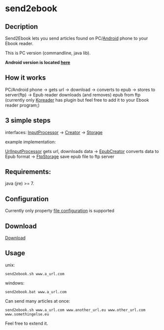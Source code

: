 # send2ebook

## Decription
Send2Ebook lets you send articles found on PC/[Android](https://github.com/koreader/android-send2ebook) phone to your Ebook reader.

This is PC version (commandline, java lib).

**Android version is located [here](https://github.com/koreader/android-send2ebook)**

## How it works
PC/Android phone -> gets url -> download -> converts to epub -> stores to server(ftp) -> Epub reader downloads (and removes) epub from ftp (currently only [Koreader](https://github.com/koreader/koreader) has plugin but feel free to add it to your Ebook reader program;)

## 3 simple steps
interfaces: [InputProcessor](https://github.com/mwoz123/send2ebook/blob/master/src/main/java/com/github/mwoz123/send2ebook/input/InputProcessor.java) -> [Creator](https://github.com/mwoz123/send2ebook/blob/master/src/main/java/com/github/mwoz123/send2ebook/creator/Creator.java) -> [Storage](https://github.com/mwoz123/send2ebook/blob/master/src/main/java/com/github/mwoz123/send2ebook/storage/Storage.java)

example implementation:

[UrlInputProcessor](https://github.com/mwoz123/send2ebook/blob/master/src/main/java/com/github/mwoz123/send2ebook/input/UrlInputProcessor.java) gets url, downloads data -> [EpubCreator](https://github.com/mwoz123/send2ebook/blob/master/src/main/java/com/github/mwoz123/send2ebook/creator/EpubCreator.java) converts data to Epub format -> [FtpStorage](https://github.com/mwoz123/send2ebook/blob/master/src/main/java/com/github/mwoz123/send2ebook/storage/ftp/FtpStorage.java) save epub file to ftp server

## Requirements:

java (jre) >= 7.

## Configuration

Currently only property [file configuration](https://github.com/mwoz123/send2ebook/blob/master/commandline/FtpConnection.properties) is supported 

## Download


[Download](https://github.com/mwoz123/send2ebook/tree/master/commandline)

## Usage

unix:

`send2ebook.sh www.a_url.com`

windows:

`send2ebook.bat www.a_url.com`

Can send many articles at once:

`send2ebook.sh www.a_url.com www.another_url.eu www.other_url.com www.somethingelse.eu`




Feel free to extend it.
